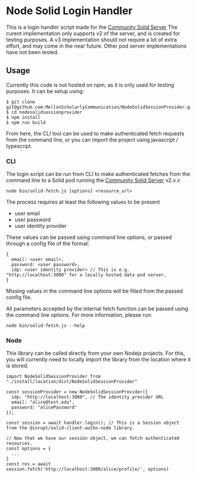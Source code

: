 # Node Solid Login Handler

This is a login handler script made for the [Community Solid Server](https://github.com/solid/community-server)
The curent implementation only supports v2 of the server, and is created for testing purposes.
A v3 implementation should not require a lot of extra effort, and may come in the near future.
Other pod server implementations have not been tested.



## Usage
Currently this code is not hosted on npm, as it is only used for testing purposes.
It can be setup using: 
```
$ git clone git@github.com:MellonScholarlyCommunication/NodeSolidSessionProvider.git
$ cd nodesolidsessionprovider
$ npm install
$ npm run build
```

From here, the CLI tool can be used to make authenticated fetch requests from the command line, or you can import the project using javascript / typescript.

### CLI

The login script can be run from CLI to make authenticated fetches from the command line to a Solid pod running the [Community Solid Server](https://github.com/solid/community-server) v2.x.x

```
node bin/solid-fetch.js [options] <resource_url>
```
The process requires at least the following values to be present
- user email
- user password
- user identity provider

These values can be passed using command line options, or passed through a config file of the format: 
```
{
  email: <user email>,
  password: <user password>,
  idp: <user identity provider> // This is e.g. "http://localhost:3000" for a locally hosted data pod server.
}
```
Missing values in the command line options will be filled from the passed config file.

All parameters accepted by the internal fetch function can be passed using the command line options. For more information, please run:

```
node bin/solid-fetch.js --help
```


### Node
This library can be called directly from your own Nodejs projects.
For this, you will currently need to locally import the library from the location where it is stored.
```
import NodeSolidSessionProvider from "./install/location/dist/NodeSolidSessionProvider"

const sessionProvider = new NodeSolidSessionProvider({
  idp: "http://localhost:3000", // The identity provider URL
  email: "alice@test.edu",
  password: "alicePassword"
});

const session = await handler.login(); // This is a Session object from the @inrupt/solid-client-authn-node library.

// Now that we have our session object, we can fetch authenticated resources.
const options = {
  ...
}
const res = await session.fetch('http://localhost:3000/alice/profile/', options)
```